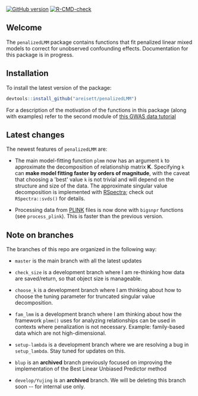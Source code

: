 <!-- badges: start -->
[![GitHub version](https://img.shields.io/static/v1?label=GitHub&message=1.0.1&color=blue&logo=github)](https://github.com/areisett/penalizedLMM)
[![R-CMD-check](https://github.com/areisett/penalizedLMM/workflows/R-CMD-check/badge.svg)](https://github.com/areisett/penalizedLMM/actions)
<!-- badges: end -->

## Welcome 

The `penalizedLMM` package contains functions that fit penalized linear mixed models to correct for unobserved confounding effects. Documentation for this package is in progress. 


## Installation 

To install the latest version of the package: 

```r
devtools::install_github("areisett/penalizedLMM")
```

For a description of the motivation of the functions in this package (along with examples) refer to the second module of [this GWAS data tutorial](https://pbreheny.github.io/adv-gwas-tutorial/index.html)

## Latest changes 

The newest features of `penalizedLMM` are: 

  - The main model-fitting function `plmm` now has an argument `k` to approximate the decomposition of relationship matrix $\mathbf{K}$. Specifying `k` can **make model fitting faster by orders of magnitude**, with the caveat that choosing a 'best' value `k` is not trivial and will depend on the structure and size of the data. The approximate singular value decomposition is implemented with [RSpectra](https://github.com/yixuan/RSpectra); check out `RSpectra::svds()` for details.  

  - Processing data from [PLINK](https://www.cog-genomics.org/plink/1.9/) files is now done with `bigsnpr` functions (see `process_plink`). This is faster than the previous version. 
  
## Note on branches 

The branches of this repo are organized in the following way: 

  - `master` is the main branch with all the latest updates

  - `check_size` is a development branch where I am re-thinking how data are saved/return, so that object size is manageable.

  - `choose_k` is a development branch where I am thinking about how to choose the tuning parameter for truncated singular value decomposition. 

  - `fam_lmm` is a development branch where I am thinking about how the framework `plmm()` uses for analyzing relationships can be used in contexts where penalization is not necessary. Example: family-based data which are not high-dimensional. 
  
  - `setup-lambda` is a development branch where we are resolving a bug in `setup_lambda`. Stay tuned for updates on this. 
  
  - `blup` is an **archived** branch previously focused on improving the implementation of the Best Linear Unbiased Predictor method 
  
  - `develop/Yujing` is an **archived** branch. We will be deleting this branch soon -- for internal use only. 
